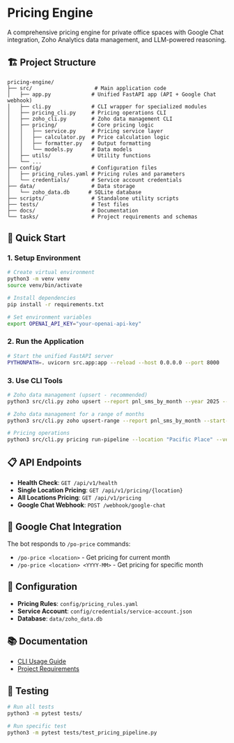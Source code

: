 # Pricing Engine

A comprehensive pricing engine for private office spaces with Google Chat integration, Zoho Analytics data management, and LLM-powered reasoning.

## 🏗️ Project Structure

```
pricing-engine/
├── src/                    # Main application code
│   ├── app.py             # Unified FastAPI app (API + Google Chat webhook)
│   ├── cli.py             # CLI wrapper for specialized modules
│   ├── pricing_cli.py     # Pricing operations CLI
│   ├── zoho_cli.py        # Zoho data management CLI
│   ├── pricing/           # Core pricing logic
│   │   ├── service.py     # Pricing service layer
│   │   ├── calculator.py  # Price calculation logic
│   │   ├── formatter.py   # Output formatting
│   │   └── models.py      # Data models
│   ├── utils/             # Utility functions
│   └── ...
├── config/                # Configuration files
│   ├── pricing_rules.yaml # Pricing rules and parameters
│   └── credentials/       # Service account credentials
├── data/                  # Data storage
│   └── zoho_data.db      # SQLite database
├── scripts/               # Standalone utility scripts
├── tests/                 # Test files
├── docs/                  # Documentation
└── tasks/                 # Project requirements and schemas
```

## 🚀 Quick Start

### 1. Setup Environment
```bash
# Create virtual environment
python3 -m venv venv
source venv/bin/activate

# Install dependencies
pip install -r requirements.txt

# Set environment variables
export OPENAI_API_KEY="your-openai-api-key"
```

### 2. Run the Application
```bash
# Start the unified FastAPI server
PYTHONPATH=. uvicorn src.app:app --reload --host 0.0.0.0 --port 8000
```

### 3. Use CLI Tools
```bash
# Zoho data management (upsert - recommended)
python3 src/cli.py zoho upsert --report pnl_sms_by_month --year 2025 --month 5

# Zoho data management for a range of months
python3 src/cli.py zoho upsert-range --report pnl_sms_by_month --start-year 2025 --start-month 1 --end-year 2025 --end-month 5

# Pricing operations
python3 src/cli.py pricing run-pipeline --location "Pacific Place" --verbose
```

## 📋 API Endpoints

- **Health Check**: `GET /api/v1/health`
- **Single Location Pricing**: `GET /api/v1/pricing/{location}`
- **All Locations Pricing**: `GET /api/v1/pricing`
- **Google Chat Webhook**: `POST /webhook/google-chat`

## 💬 Google Chat Integration

The bot responds to `/po-price` commands:
- `/po-price <location>` - Get pricing for current month
- `/po-price <location> <YYYY-MM>` - Get pricing for specific month

## 🔧 Configuration

- **Pricing Rules**: `config/pricing_rules.yaml`
- **Service Account**: `config/credentials/service-account.json`
- **Database**: `data/zoho_data.db`

## 📚 Documentation

- [CLI Usage Guide](docs/howto_cli_zoho_sqlite.md)
- [Project Requirements](tasks/prd-po-pricing-engine.md)

## 🧪 Testing

```bash
# Run all tests
python3 -m pytest tests/

# Run specific test
python3 -m pytest tests/test_pricing_pipeline.py
```